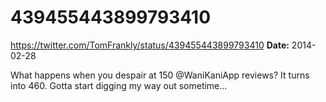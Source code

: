 # 439455443899793410
https://twitter.com/TomFrankly/status/439455443899793410
**Date:** 2014-02-28

What happens when you despair at 150 @WaniKaniApp reviews? It turns into 460. Gotta start digging my way out sometime...
